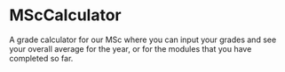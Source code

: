 # MScCalculator
A grade calculator for our MSc where you can input your grades and see your overall average for the year, or for the modules that you have completed so far.
